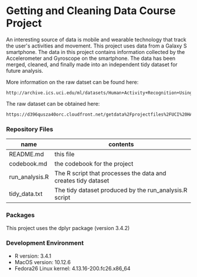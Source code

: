 # Getting and Cleaning Data Course Project

An interesting source of data is mobile and wearable technology that track the user's activities and movement.  This project uses data from a Galaxy S smartphone.  The data in this project contains information collected by the Accelerometer and Gyroscope on the smartphone.  The data has been merged, cleaned, and finally made into an independent tidy dataset for future analysis.

More information on the raw datset can be found here: 

	http://archive.ics.uci.edu/ml/datasets/Human+Activity+Recognition+Using+Smartphones

The raw dataset can be obtained here:

	https://d396qusza40orc.cloudfront.net/getdata%2Fprojectfiles%2FUCI%20HAR%20Dataset.zip

### Repository Files

| name | contents |
| --- | --- |
| README.md | this file |
| codebook.md | the codebook for the project |
| run_analysis.R | The R script that processes the data and creates tidy dataset |
| tidy_data.txt | The tidy dataset produced by the run_analysis.R script |

### Packages

This project uses the dplyr package (version 3.4.2)

### Development Environment
 * R version: 3.4.1
 * MacOS version: 10.12.6
 * Fedora26 Linux kernel: 4.13.16-200.fc26.x86_64

